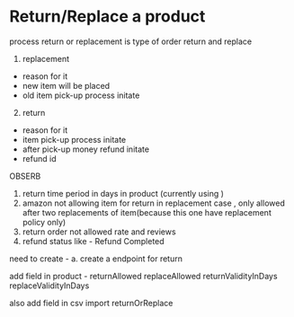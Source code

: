 # Return/Replace a product

process
return or replacement is type of order return and replace

1.  replacement

- reason for it
- new item will be placed
- old item pick-up process initate

2.  return

- reason for it
- item pick-up process initate
- after pick-up money refund initate
- refund id

OBSERB

1.  return time period in days in product (currently using )
2.  amazon not allowing item for return in replacement case , only allowed after two replacements of item(because this one have replacement policy only)
3.  return order not allowed rate and reviews
4.  refund status like - Refund Completed

need to create -
a. create a endpoint for return

add field in product -
returnAllowed
replaceAllowed
returnValidityInDays
replaceValidityInDays

also add field in csv import
returnOrReplace
